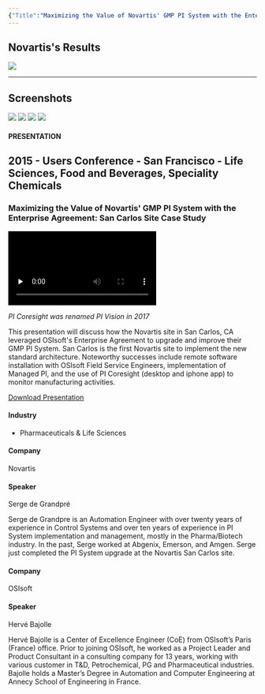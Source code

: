 ```yaml
---
{"Title":"Maximizing the Value of Novartis' GMP PI System with the Enterprise Agreement: San Carlos Site Case Study","Year":"2015","Industry":"Pharmaceuticals & Life Sciences","URL":"https://resources.osisoft.com/presentations/maximizing-the-value-of-novartis--gmp-pi-system-with-the-enterprise-agreement--san-carlos-site-case-study/","PDF":"https://cdn.osisoft.com/corp/en/media/presentations/2015/UsersConference2015/PDF/UsersConference2015_Novartis_deGrandpreHerveBajolle_MaximizingtheValueofNovartisGMPPISystemwiththeEnterpriseAgreementSanCarlosSiteCaseStudy.pdf","Company":"Novartis","Keywords":["OEE"],"dg-publish":true,"permalink":"/aveva/customer-stories/2015/2015-novartis-maximizing-the-value-of-novartis-gmp-pi-system-with-the-enterprise-agreement-san-carlos-site-case-study/","dgPassFrontmatter":true}
---
```


## Novartis's Results
![](https://i.imgur.com/WxrjJGB.png)

---
## Screenshots
![](https://i.imgur.com/NY6YhKS.png)
![](https://i.imgur.com/QrwtklP.png)
![](https://i.imgur.com/9UcCkcG.png)
![](https://i.imgur.com/NSldoSW.png)

#### PRESENTATION

## 2015 - Users Conference - San Francisco - Life Sciences, Food and Beverages, Speciality Chemicals

### Maximizing the Value of Novartis' GMP PI System with the Enterprise Agreement: San Carlos Site Case Study

<video src="https://cdn.osisoft.com/corp/en/media/presentations/2015/UsersConference2015/Video/UsersConference2015_Novartis_deGrandpreHerveBajolle_MaximizingtheValueofNovartisGMPPISystemwiththeEnterpriseAgreementSanCarlosSiteCaseStudy_v1.mp4" poster="https://cdn.osisoft.com/corp/en/media/presentations/2015/UsersConference2015/Video/UsersConference2015_Novartis_deGrandpreHerveBajolle_MaximizingtheValueofNovartisGMPPISystemwiththeEnterpriseAgreementSanCarlosSiteCaseStudy_v1.jpg" id="ctl00_MainContent_ctl00_presVideo" class="embed-responsive-item" style="background-color: black; max-width: 640px; max-height: 360px" preload="none" controls="controls"></video>

*PI Coresight was renamed PI Vision in 2017*

This presentation will discuss how the Novartis site in San Carlos, CA leveraged OSIsoft's Enterprise Agreement to upgrade and improve their GMP PI System. San Carlos is the first Novartis site to implement the new standard architecture. Noteworthy successes include remote software installation with OSIsoft Field Service Engineers, implementation of Managed PI, and the use of PI Coresight (desktop and iphone app) to monitor manufacturing activities.

[Download Presentation](https://cdn.osisoft.com/corp/en/media/presentations/2015/UsersConference2015/PDF/UsersConference2015_Novartis_deGrandpreHerveBajolle_MaximizingtheValueofNovartisGMPPISystemwiththeEnterpriseAgreementSanCarlosSiteCaseStudy.pdf)

#### Industry

- Pharmaceuticals & Life Sciences

#### Company

Novartis

#### Speaker

Serge de Grandpré

Serge de Grandpre is an Automation Engineer with over twenty years of experience in Control Systems and over ten years of experience in PI System implementation and management, mostly in the Pharma/Biotech industry. In the past, Serge worked at Abgenix, Emerson, and Amgen. Serge just completed the PI System upgrade at the Novartis San Carlos site.

#### Company

OSIsoft

#### Speaker

Hervé Bajolle

Hervé Bajolle is a Center of Excellence Engineer (CoE) from OSIsoft’s Paris (France) office. Prior to joining OSIsoft, he worked as a Project Leader and Product Consultant in a consulting company for 13 years, working with various customer in T&D, Petrochemical, PG and Pharmaceutical industries. Bajolle holds a Master’s Degree in Automation and Computer Engineering at Annecy School of Engineering in France.
